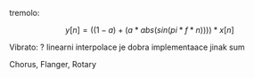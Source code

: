 tremolo:
```math
y[n] = ((1-a)+(a*abs(sin(pi*f*n)))) * x[n]
```

Vibrato:
?
linearni interpolace je dobra implementaace jinak sum

Chorus, Flanger, Rotary
